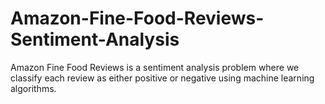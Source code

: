 # Amazon-Fine-Food-Reviews-Sentiment-Analysis
Amazon Fine Food Reviews is a sentiment analysis problem where we classify each review as either positive or negative using machine learning algorithms.
